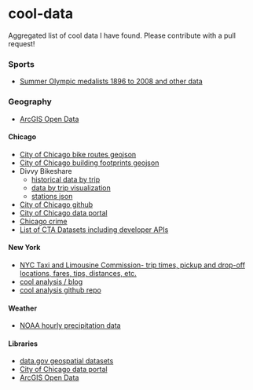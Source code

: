 # cool-data
Aggregated list of cool data I have found.  Please contribute with a pull request!




### Sports
* [Summer Olympic medalists 1896 to 2008 and other data](https://docs.google.com/spreadsheets/d/1zeeZQzFoHE2j_ZrqDkVJK9eF7OH1yvg75c8S-aBcxaU/edit#gid=0)



### Geography

* [ArcGIS Open Data](https://opendata.arcgis.com/)

#### Chicago
  * [City of Chicago bike routes geojson](https://github.com/Chicago/osd-bike-routes)
  * [City of Chicago building footprints geojson](https://github.com/Chicago/osd-building-footprints)
  * Divvy Bikeshare 
    * [historical data by trip](https://www.divvybikes.com/data)
    * [data by trip visualization](https://data.cityofchicago.org/Transportation/Divvy-Trips-Dashboard/u94x-unre)
    * [stations json](https://www.divvybikes.com/stations/json)
  * [City of Chicago github](https://github.com/Chicago)
  * [City of Chicago data portal](https://data.cityofchicago.org/)
  * [Chicago crime](https://data.cityofchicago.org/Public-Safety/Crimes-Map/dfnk-7re6)
  * [List of CTA Datasets including developer APIs](https://data.cityofchicago.org/Transportation/CTA-List-of-CTA-Datasets/pnau-cf66)


#### New York
  * [NYC Taxi and Limousine Commission- trip times, pickup and drop-off locations, fares, tips, distances, etc.](http://www.nyc.gov/html/tlc/html/about/trip_record_data.shtml)
   * [cool analysis / blog](http://toddwschneider.com/posts/analyzing-1-1-billion-nyc-taxi-and-uber-trips-with-a-vengeance/#taxi-data)
   * [cool analysis github repo](https://github.com/toddwschneider/nyc-taxi-data)


#### Weather
 * [NOAA hourly precipitation data](http://catalog.data.gov/dataset/u-s-hourly-precipitation-data)


#### Libraries
 * [data.gov geospatial datasets](http://catalog.data.gov/dataset?metadata_type=geospatial)
 * [City of Chicago data portal](https://data.cityofchicago.org/)
 * [ArcGIS Open Data](https://opendata.arcgis.com/)
